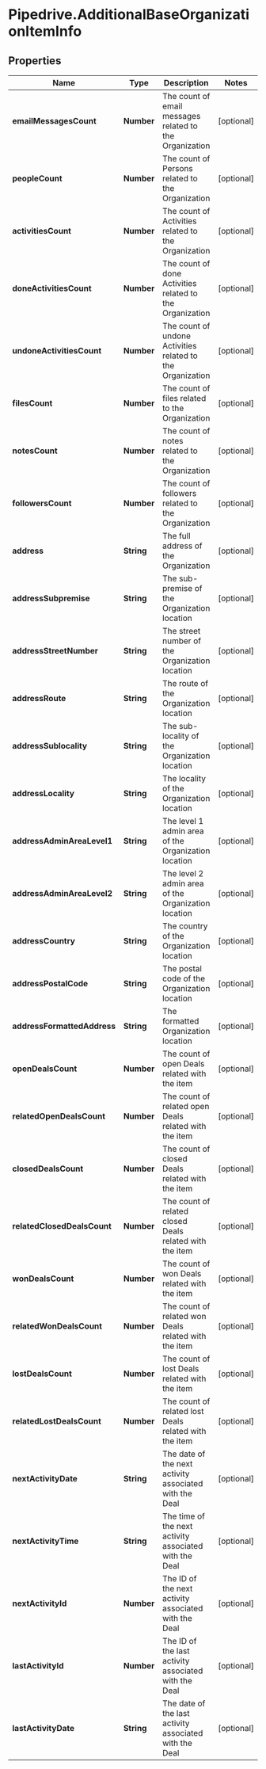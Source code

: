 # Pipedrive.AdditionalBaseOrganizationItemInfo

## Properties

Name | Type | Description | Notes
------------ | ------------- | ------------- | -------------
**emailMessagesCount** | **Number** | The count of email messages related to the Organization | [optional] 
**peopleCount** | **Number** | The count of Persons related to the Organization | [optional] 
**activitiesCount** | **Number** | The count of Activities related to the Organization | [optional] 
**doneActivitiesCount** | **Number** | The count of done Activities related to the Organization | [optional] 
**undoneActivitiesCount** | **Number** | The count of undone Activities related to the Organization | [optional] 
**filesCount** | **Number** | The count of files related to the Organization | [optional] 
**notesCount** | **Number** | The count of notes related to the Organization | [optional] 
**followersCount** | **Number** | The count of followers related to the Organization | [optional] 
**address** | **String** | The full address of the Organization | [optional] 
**addressSubpremise** | **String** | The sub-premise of the Organization location | [optional] 
**addressStreetNumber** | **String** | The street number of the Organization location | [optional] 
**addressRoute** | **String** | The route of the Organization location | [optional] 
**addressSublocality** | **String** | The sub-locality of the Organization location | [optional] 
**addressLocality** | **String** | The locality of the Organization location | [optional] 
**addressAdminAreaLevel1** | **String** | The level 1 admin area of the Organization location | [optional] 
**addressAdminAreaLevel2** | **String** | The level 2 admin area of the Organization location | [optional] 
**addressCountry** | **String** | The country of the Organization location | [optional] 
**addressPostalCode** | **String** | The postal code of the Organization location | [optional] 
**addressFormattedAddress** | **String** | The formatted Organization location | [optional] 
**openDealsCount** | **Number** | The count of open Deals related with the item | [optional] 
**relatedOpenDealsCount** | **Number** | The count of related open Deals related with the item | [optional] 
**closedDealsCount** | **Number** | The count of closed Deals related with the item | [optional] 
**relatedClosedDealsCount** | **Number** | The count of related closed Deals related with the item | [optional] 
**wonDealsCount** | **Number** | The count of won Deals related with the item | [optional] 
**relatedWonDealsCount** | **Number** | The count of related won Deals related with the item | [optional] 
**lostDealsCount** | **Number** | The count of lost Deals related with the item | [optional] 
**relatedLostDealsCount** | **Number** | The count of related lost Deals related with the item | [optional] 
**nextActivityDate** | **String** | The date of the next activity associated with the Deal | [optional] 
**nextActivityTime** | **String** | The time of the next activity associated with the Deal | [optional] 
**nextActivityId** | **Number** | The ID of the next activity associated with the Deal | [optional] 
**lastActivityId** | **Number** | The ID of the last activity associated with the Deal | [optional] 
**lastActivityDate** | **String** | The date of the last activity associated with the Deal | [optional] 


